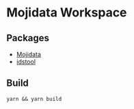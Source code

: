 # Mojidata Workspace

## Packages

- [Mojidata](packages/mojidata)
- [idstool](packages/idstool)

## Build

```
yarn && yarn build
```
